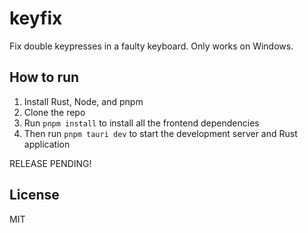 # keyfix

Fix double keypresses in a faulty keyboard.
Only works on Windows.

## How to run

1. Install Rust, Node, and pnpm
2. Clone the repo
3. Run `pnpm install` to install all the frontend dependencies
4. Then run `pnpm tauri dev` to start the development server and Rust application

RELEASE PENDING!

## License

MIT
